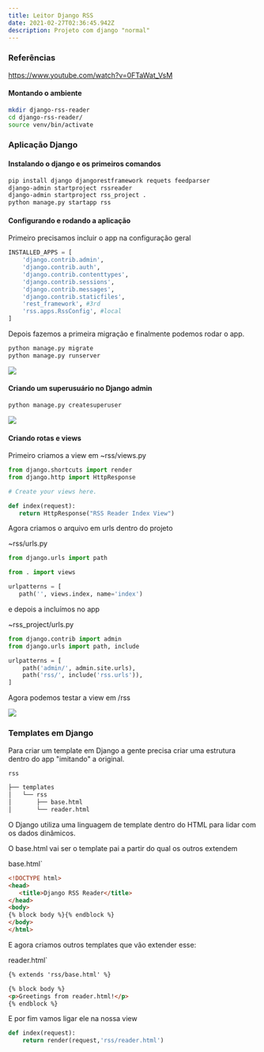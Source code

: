 ```yaml
---
title: Leitor Django RSS
date: 2021-02-27T02:36:45.942Z
description: Projeto com django "normal"
---
```

### Referências

https://www.youtube.com/watch?v=0FTaWat_VsM

#### Montando o ambiente

```bash
mkdir django-rss-reader
cd django-rss-reader/
source venv/bin/activate
```

### Aplicação Django

#### Instalando o django e os primeiros comandos

```bash
pip install django djangorestframework requets feedparser
django-admin startproject rssreader
django-admin startproject rss_project .
python manage.py startapp rss
```

#### Configurando e rodando a aplicação

Primeiro precisamos incluir o app na configuração geral

````python
INSTALLED_APPS = [
    'django.contrib.admin',
    'django.contrib.auth',
    'django.contrib.contenttypes',
    'django.contrib.sessions',
    'django.contrib.messages',
    'django.contrib.staticfiles',
    'rest_framework', #3rd
    'rss.apps.RssConfig', #local
]

````

Depois fazemos a primeira migração e finalmente podemos rodar o app.

```bash
python manage.py migrate
python manage.py runserver
```

![](/img/screenshot-from-2021-02-26-23-57-21.png)

#### Criando um superusuário no Django admin

```bash
python manage.py createsuperuser
```

![](/img/screenshot-from-2021-02-27-00-03-30.png)

#### Criando rotas e views

Primeiro criamos a view em  ~rss/views.py

```python
from django.shortcuts import render
from django.http import HttpResponse

# Create your views here.

def index(request):
   return HttpResponse("RSS Reader Index View")
```

Agora criamos o arquivo em urls dentro do projeto

~rss/urls.py

```python
from django.urls import path

from . import views

urlpatterns = [
   path('', views.index, name='index')
```

e depois a incluímos no app

~rss_project/urls.py

```python
from django.contrib import admin
from django.urls import path, include

urlpatterns = [
    path('admin/', admin.site.urls),
    path('rss/', include('rss.urls')),
]
```

Agora podemos testar a view em /rss

![](/img/screenshot-from-2021-02-27-00-19-02.png)

### Templates em Django

Para criar um template em Django a gente precisa criar uma estrutura dentro do app "imitando" a original.

```bash
rss

├── templates
│   └── rss
│       ├── base.html
│       └── reader.html
```

O Django utiliza uma linguagem de template dentro do HTML para lidar com os dados dinâmicos.

O base.html vai ser o template pai a partir do qual os outros extendem

base.html`
```HTML
<!DOCTYPE html>
<head>
   <title>Django RSS Reader</title>
</head>
<body>
{% block body %}{% endblock %}
</body>
</html>
```

E agora criamos outros templates que vão extender esse:

reader.html`
```HTML
{% extends 'rss/base.html' %}

{% block body %}
<p>Greetings from reader.html!</p>
{% endblock %}
```

E por fim vamos ligar ele na nossa view

```python
def index(request):
    return render(request,'rss/reader.html')
```

